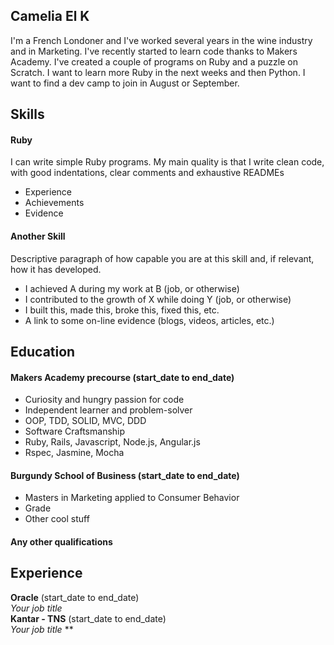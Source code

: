 ## Camelia El K

I'm a French Londoner and I've worked several years in the wine industry and in Marketing. I've recently started to learn code thanks to Makers Academy. I've created a couple of programs on Ruby and a puzzle on Scratch. I want to learn more Ruby in the next weeks and then Python.  I want to find a dev camp to join in August or September.

## Skills

#### Ruby

I can write simple Ruby programs. My main quality is that I write clean code, with good indentations, clear comments and exhaustive READMEs

- Experience
- Achievements
- Evidence

#### Another Skill

Descriptive paragraph of how capable you are at this skill and, if relevant, how it has developed.

- I achieved A during my work at B (job, or otherwise)
- I contributed to the growth of X while doing Y (job, or otherwise)
- I built this, made this, broke this, fixed this, etc.
- A link to some on-line evidence (blogs, videos, articles, etc.)

## Education

#### Makers Academy precourse (start_date to end_date)

- Curiosity and hungry passion for code
- Independent learner and problem-solver
- OOP, TDD, SOLID, MVC, DDD
- Software Craftsmanship
- Ruby, Rails, Javascript, Node.js, Angular.js
- Rspec, Jasmine, Mocha

#### Burgundy School of Business (start_date to end_date)

- Masters in Marketing applied to Consumer Behavior
- Grade
- Other cool stuff

#### Any other qualifications

## Experience

**Oracle** (start_date to end_date)    
*Your job title*  
**Kantar - TNS** (start_date to end_date)   
*Your job title*
**  
